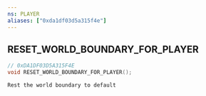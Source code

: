 ```yaml
---
ns: PLAYER
aliases: ["0xda1df03d5a315f4e"]
---
```

## RESET_WORLD_BOUNDARY_FOR_PLAYER

```c
// 0xDA1DF03D5A315F4E
void RESET_WORLD_BOUNDARY_FOR_PLAYER();
```

```
Rest the world boundary to default
```

